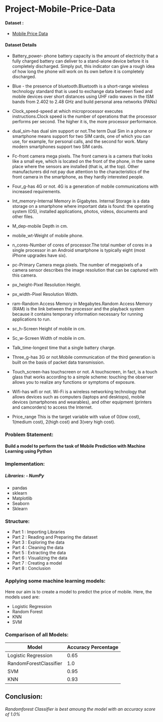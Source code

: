 # Project-Mobile-Price-Data

#### Dataset :
- [Mobile Price Data](https://www.kaggle.com/datasets/iabhishekofficial/mobile-price-classification)

#### Dataset Details
- Battery_power- phone battery capacity is the amount of electricity that a fully charged battery can deliver to a stand-alone device before it is completely discharged. Simply put, this indicator can give a rough idea of how long the phone will work on its own before it is completely discharged.

- Blue - the presence of bluetooth.Bluetooth is a short-range wireless technology standard that is used to exchange data between fixed and mobile devices over short distances using UHF radio waves in the ISM bands from 2.402 to 2.48 GHz and build personal area networks (PANs)

- Clock_speed-speed at which microprocessor executes instructions.Clock speed is the number of operations that the processor performs per second. The higher it is, the more processor performance. 

- dual_sim-has dual sim support or not.The term Dual Sim in a phone or smartphone means support for two SIM cards, one of which you can use, for example, for personal calls, and the second for work. Many modern smartphones support two SIM cards.

- Fc-front camera mega pixels. The front camera is a camera that looks like a small eye, which is located on the front of the phone, in the same place where the sensors are installed (that is, at the top). Other manufacturers did not pay due attention to the characteristics of the front camera in the smartphone, as they hardly interested people. 
- Four_g-has 4G or not. 4G is a generation of mobile communications with increased requirements. 

- Int_memory-Internal Memory in Gigabytes. Internal Storage is a data storage on a smartphone where important data is found: the operating system (OS), installed       applications, photos, videos, documents and other files.

- M_dep-mobile Depth in cm.

- mobile_wt-Weight of mobile phone.

- n_cores-Number of cores of processor.The total number of cores in a single processor in an Android smartphone is typically eight (most iPhone upgrades have six). 

- pc-Primary Camera mega pixels. The number of megapixels of a camera sensor describes the image resolution that can be captured with this camera. 

- px_height-Pixel Resolution Height.

- px_width-Pixel Resolution Width.

- ram-Random Access Memory in Megabytes.Random Access Memory (RAM) is the link between the processor and the playback system because it contains temporary information    necessary for running applications to run.

- sc_h-Screen Height of mobile in cm.

- Sc_w-Screen Width of mobile in cm.

- Talk_time-longest time that a single battery charge.

- Three_g-has 3G or not.Mobile communication of the third generation is built on the basis of packet data transmission. 
- Touch_screen-has touchscreen or not. A touchscreen, in fact, is a touch glass that works according to a simple scheme: touching the observer allows you to realize any functions or symptoms of exposure.

- Wifi-has wifi or not. Wi-Fi is a wireless networking technology that allows devices such as computers (laptops and desktops), mobile devices (smartphones and wearables), and other equipment (printers and camcorders) to access the Internet.

- Price_range This is the target variable with value of 0(low cost), 1(medium cost), 2(high cost) and 3(very high cost).

### Problem Statement:

####   Build a model to  perform the task of Mobile Prediction with Machine Learning using Python
### Implementation:
##### Libraries: - NumPy
- pandas 
- sklearn
- Matplotlib 
- Seaborn
- Sklearn
###  Structure:
- Part 1 : Importing Libraries
- Part 2 : Reading and Preparing the dataset
- Part 3 : Exploring the data
- Part 4 : Cleaning the data
- Part 5 : Extracting the data
- Part 6 : Visualizing the data
- Part 7 : Creating a model
- Part 8 : Conclusion

### Applying some machine learning models:
 Here our aim is to create a model to predict the price of mobile. Here, the models used are:

- Logistic Regression 
- Random Forest
- KNN
- SVM




### Comparison of all Models:

 | Model | Accuracy Percentage | 
| --- | --- |
| Logistic Regression | 0.65 |
| RandomForestClassifier | 1.0 |
| SVM | 0.95 |
| KNN | 0.93 |

## Conclusion:


###### Randomforest Classifier is best amoung the model with an accuracy score of 1.0%

